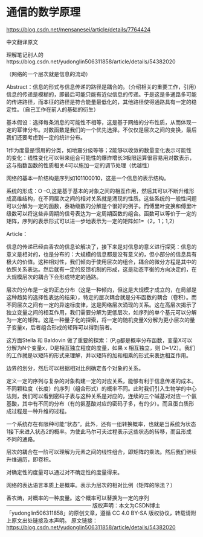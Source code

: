 # 通信的数学原理




https://blog.csdn.net/mensanesei/article/details/7764424

中文翻译原文


























理解笔记别人的https://blog.csdn.net/yudonglin506311858/article/details/54382020


（网络的一个层次就是信息的流动）

Abstract：信息的形式与信息传递的路径是耦合的。（介绍相关的重要工作，引用）信息的传递是模糊的，即最后可能只能有近似信息的传递。于是这是多通路多可能的传递路径，而本征的路径是符合能量最低化的，其他路径使得通路具有一定的稳定性。（自己工作在前人的基础的衍生）

基本假设：选择每条消息的可能性不相等，这是基于网络的分布性质，从而体现一定的幂律分布。对数函数是我们的一个优先选择。不仅仅是层次之间的变换，最后我们还要考虑到一定的统计分布。

1作为度量是惯用的分类，如地震分级等等；2能够以收敛的数量变化表示可能性的变化：线性变化可以带来组合可能性的爆炸增长3极限运算很容易用对数表示，这与指数函数的性质相关4可以施加一定的调节处理（优越性）

网络的基本一阶结构是序列如101100010，这是一个信息的表示结构。

系统的形成：O –O,这是基于基本的对象之间的相互作用，然后其可以不断升维形成高维结构，在不同层次之间的相对关系就是涌现的性质。这些系统的一般性问题可以分解为一定的函数，泰勒级数的分解是个很好的例子。而傅里叶变换和傅里叶级数可以将这些非周期的信号表达为一定周期函数的组合。函数可以等价于一定的矩阵，序列的表示形式可以进一步地表示为一定的矩阵如1=（2，1；1,2）

Article：

信息的传递已经由香农的信息论解决了，接下来是对信息的意义进行探究：信息的意义是相对的，也是分布的：大规模的信息都是没有意义的，但小部分的信息具有极大的价值。这种相对性，我们倾向于使用层次的组合，耦合的微分方程是其中的依照关系表达。然后就有一定的反馈机制的形成，这是动态平衡的方向决定的，在大规模层次的耦合下会形成特定的通路。

层次的分布是一定的正态分布（这是一种倾向，但这是大规模才成立的，在局部是这种趋势的选择性表达的结果），特定的层次耦合就是分布函数的耦合（卷积）。而不同层次之间有一定的异速标度律，这是网络层次涌现的关系。这在高层次揭示了独立变量之间的相互作用，我们需要分解为更低层次，如序列的单个基元可以分解为一定的矩阵。这是一种量子化的探索，将一定的随机变量X分解为更小层次的量子变量x，后者组合形成的矩阵可以得到前者。

这方面Stella 和 Baldovin 做了重要的探索：（P,g都是概率分布函数，变量X可以分解为N个变量x，D是相互独立程度的度量，如果 x 相互独立，则 D=1/2）。我们的工作就是以矩阵的形式来理解，并以矩阵的加和相乘的形式来表达相互作用。

边界的划分，然后可以根据相对比例确定各个对象的关系。

定义一定的序列与复杂的对象构建一定的对应关系，能够有利于信息传递的成本。不同颗粒度（长度）的序列（组合形式）的概率不同。此时我们引入生物学的中心法则，我们可以看到密码子表与这种关系是对应的，连续的三个碱基对对应一个氨基酸，其中有不同的分布（有的氨基酸对应的密码子多，有的少）。而且蛋白质形成过程是一种升维的过程。

一个系统存在有限种可能“状态”。此外，还有一组转换概率，也就是当系统为状态1接下来进入状态2的概率。为使此马尔可夫过程表示这些状态的转移，而且形成不同的通路。

层次的耦合在一阶可以理解为元素之间的线性组合，即矩阵的乘法。然后我们继续升维遍历，即卷积。

对确定性的度量可以通过对不确定性的度量得来。

网络的表达语言本质上是概率。表示为层次的相对比例（矩阵的除法？）

香农熵，对概率的一种度量。这个概率可以替换为一定的序列
————————————————
版权声明：本文为CSDN博主「yudonglin506311858」的原创文章，遵循 CC 4.0 BY-SA 版权协议，转载请附上原文出处链接及本声明。
原文链接：https://blog.csdn.net/yudonglin506311858/article/details/54382020




















































